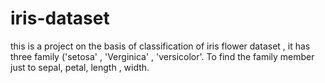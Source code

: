 # iris-dataset
this is a project on the basis of classification of iris flower dataset , it has three family ('setosa' , 'Verginica' , 'versicolor'. To find the  family member just to sepal, petal, length , width.
